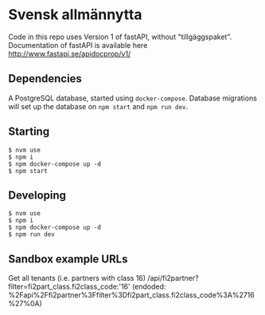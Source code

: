 # Svensk allmännytta


Code in this repo uses Version 1 of fastAPI, without "tillgäggspaket".
Documentation of fastAPI is available here http://www.fastapi.se/apidocprop/v1/ 


## Dependencies
A PostgreSQL database, started using `docker-compose`.
Database migrations will set up the database on `npm start` and `npm run dev`.

## Starting
```
$ nvm use
$ npm i
$ npm docker-compose up -d
$ npm start
```

## Developing
```
$ nvm use
$ npm i
$ npm docker-compose up -d
$ npm run dev
```



## Sandbox example URLs
Get all tenants (i.e. partners with class 16)
/api/fi2partner?filter=fi2part_class.fi2class_code:'16'
(endoded: %2Fapi%2Ffi2partner%3Ffilter%3Dfi2part_class.fi2class_code%3A%2716%27%0A)

